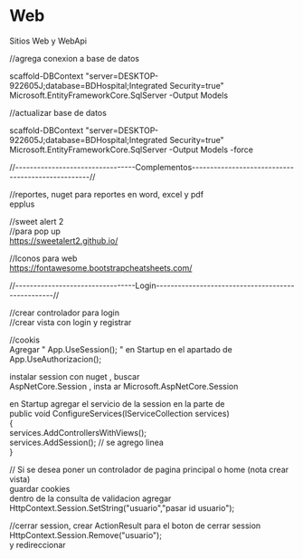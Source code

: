 # Web

Sitios Web y WebApi<br>

//agrega conexion a base de datos<br>

scaffold-DBContext "server=DESKTOP-922605J;database=BDHospital;Integrated Security=true" Microsoft.EntityFrameworkCore.SqlServer -Output Models<br>


//actualizar base de datos<br>

scaffold-DBContext "server=DESKTOP-922605J;database=BDHospital;Integrated Security=true" Microsoft.EntityFrameworkCore.SqlServer -Output Models -force<br>

//---------------------------------Complementos--------------------------------------------------//<br>

//reportes, nuget para reportes en word, excel y pdf<br>
  epplus
  
//sweet alert 2 <br>
//para pop up <br>
https://sweetalert2.github.io/<br>

//Iconos para web<br>
https://fontawesome.bootstrapcheatsheets.com/<br>
  
//---------------------------------Login--------------------------------------------------//<br>

//crear controlador para login <br>
//crear vista con login y registrar <br>

//cookis<br>
Agregar " App.UseSession(); " en Startup en el apartado de App.UseAuthorizacion(); <br>

instalar session con nuget , buscar <br>
AspNetCore.Session , insta ar Microsoft.AspNetCore.Session <br>

en Startup agregar el servicio de la session en la parte de <br>
   public void ConfigureServices(IServiceCollection services) <br>
        {<br>
            services.AddControllersWithViews(); <br>
            services.AddSession(); // se agrego linea <br>
        } <br>


// Si se desea poner un controlador de pagina principal o home (nota crear vista) <br>
guardar cookies<br>
dentro de la consulta de validacion agregar <br>
HttpContext.Session.SetString("usuario","pasar id usuario");<br>

//cerrar session, crear ActionResult para el boton de cerrar session<br>
HttpContext.Session.Remove("usuario");<br>
y redireccionar <br>



